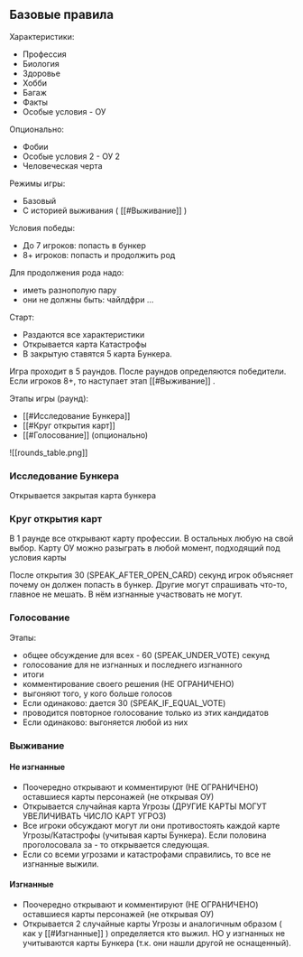 ## Базовые правила

Характеристики:
- Профессия
- Биология
- Здоровье
- Хобби
- Багаж
- Факты
- Особые условия - ОУ

Опционально:
- Фобии
- Особые условия 2 - ОУ 2
- Человеческая черта

Режимы игры:
- Базовый
- С историей выживания ( [[#Выживание]] )

Условия победы:
- До 7 игроков: попасть в бункер
- 8+ игроков: попасть и продолжить род

Для продолжения рода надо:
- иметь разнополую пару
- они не должны быть: чайлдфри …

Старт:
- Раздаются все характеристики
- Открывается карта Катастрофы
- В закрытую ставятся 5 карта Бункера.

Игра проходит в 5 раундов. После раундов определяются победители.
Если игроков 8+, то наступает этап [[#Выживание]] .

Этапы игры (раунд):
- [[#Исследование Бункера]]
- [[#Круг открытия карт]]
- [[#Голосование]] (опционально)

![[rounds_table.png]]

### Исследование Бункера
Открывается закрытая карта бункера

### Круг открытия карт
В 1 раунде все открывают карту профессии.
В остальных любую на свой выбор.
Карту ОУ можно разыграть в любой момент, подходящий под условия карты

После открытия 30 (SPEAK_AFTER_OPEN_CARD) секунд игрок объясняет почему он должен попасть в бункер. Другие могут спрашивать что-то, главное не мешать.
В нём изгнанные участвовать не могут.

### Голосование
Этапы:
- общее обсуждение для всех - 60 (SPEAK_UNDER_VOTE) секунд
- голосование для не изгнанных и последнего изгнанного
- итоги
- комментирование своего решения (НЕ ОГРАНИЧЕНО)
- выгоняют того, у кого больше голосов
- Если одинаково: дается 30 (SPEAK_IF_EQUAL_VOTE)
- проводится повторное голосование только из этих кандидатов
- Если одинаково: выгоняется любой из них

### Выживание
#### Не изгнанные
- Поочередно открывают и комментируют (НЕ ОГРАНИЧЕНО) оставшиеся карты персонажей (не открывая ОУ)
- Открывается случайная карта Угрозы (ДРУГИЕ КАРТЫ МОГУТ УВЕЛИЧИВАТЬ ЧИСЛО КАРТ УГРОЗ)
- Все игроки обсуждают могут ли они противостоять каждой карте Угрозы/Катастрофы (учитывая карты Бункера). Если половина проголосовала за - то открывается следующая.
- Если со всеми угрозами и катастрофами справились, то все не изгнанные выжили.
#### Изгнанные
- Поочередно открывают и комментируют (НЕ ОГРАНИЧЕНО) оставшиеся карты персонажей (не открывая ОУ)
- Открывается 2 случайные карты Угрозы и аналогичным образом ( как у [[#Изгнанные]] ) определяется кто выжил. НО у изгнанных не учитываются карты Бункера (т.к. они нашли другой не оснащенный). 
